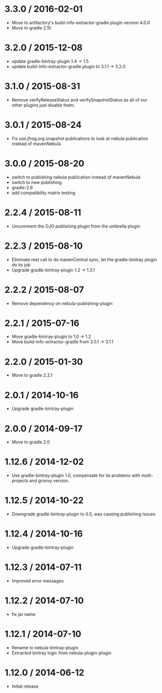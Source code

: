 3.3.0 / 2016-02-01
==================

* Move to artifactory's build-info-extractor-gradle plugin version 4.0.0
* Move to gradle 2.10

3.2.0 / 2015-12-08
==================

* update gradle-bintray-plugin 1.4 -> 1.5
* update build-info-extractor-gradle plugin to 3.1.1 -> 3.2.0

3.1.0 / 2015-08-31
==================

* Remove verifyReleaseStatus and verifySnapshotStatus as all of our other plugins just disable them.

3.0.1 / 2015-08-24
==================

* Fix oss.jfrog.org snapshot publications to look at nebula publication instead of mavenNebula

3.0.0 / 2015-08-20
==================

* switch to publishing nebula publication instead of mavenNebula
* switch to new publishing
* gradle-2.6
* add compatibility matrix testing

2.2.4 / 2015-08-11
==================

* Uncomment the OJO publishing plugin from the umbrella plugin

2.2.3 / 2015-08-10
==================

* Eliminate rest call to do mavenCentral sync, let the gradle-bintray plugin do its job
* Upgrade gradle-bintray-plugin 1.2 -> 1.3.1

2.2.2 / 2015-08-07
==================

* Remove dependency on nebula-publishing-plugin

2.2.1 / 2015-07-16
==================

* Move gradle-bintray-plugin to 1.0 -> 1.2
* Move build-info-extractor-gradle from 3.0.1 -> 3.1.1

2.2.0 / 2015-01-30
==================

* Move to gradle 2.2.1

2.0.1 / 2014-10-16
==================

* Upgrade gradle-bintray-plugin

2.0.0 / 2014-09-17
==================

* Move to gradle 2.0

1.12.6 / 2014-12-02
===================

* Use gradle-bintray-plugin 1.0, compensate for its problems with multi-projects and groovy version.

1.12.5 / 2014-10-22
===================

* Downgrade gradle-bintray-plugin to 0.5, was causing publishing issues

1.12.4 / 2014-10-16
===================

* Upgrade gradle-bintray-plugin

1.12.3 / 2014-07-11
===================

* Improved error messages

1.12.2 / 2014-07-10
===================

* fix jar name

1.12.1 / 2014-07-10
===================

* Rename to nebula-bintray-plugin
* Extracted bintray logic from nebula-plugin-plugin

1.12.0 / 2014-06-12
===================

* Initial release
